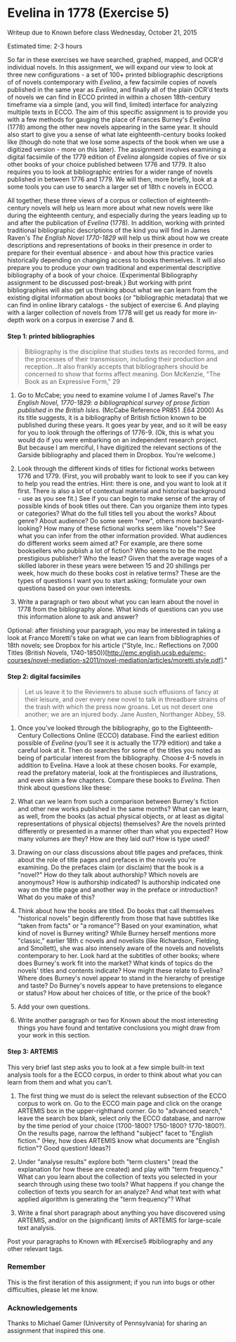 # Evelina in 1778 (Exercise 5)

Writeup due to Known before class Wednesday, October 21, 2015

Estimated time: 2-3 hours

So far in these exercises we have searched, graphed, mapped, and OCR'd individual novels. In this assignment, we will expand our view to look at three new configurations - a set of 100+ printed bibliographic descriptions of of novels contemporary with *Evelina*,  a few facsimile copies of novels published in the same year as *Evelina*, and finally all of the plain OCR'd texts of novels we can find in ECCO printed in within a chosen 18th-century timeframe via a simple (and, you will find, limited) interface for analyzing multiple texts in ECCO. The aim of this specific assignment is to provide you with a few methods for gauging the place of Frances Burney's *Evelina* (1778) among the other new novels appearing in the same year. It should also start to give you a sense of what late eighteenth-century books looked like (though do note that we lose some aspects of the book when we use a digitized version - more on this later). The assignment involves examining a digital facsimile of the 1779 edition of *Evelina* alongside copies of five or six other books of your choice published between 1776 and 1779. It also requires you to look at bibliographic entries for a wider range of novels published in between 1776 and 1779.  We will then, more briefly, look at a some tools you can use to search a larger set of 18th c novels in ECCO.

All together, these three views of a corpus or collection of eighteenth-century novels will help us learn more about what new novels were like during the eighteenth century, and especially during the years leading up to and after the publication of *Evelina* (1778).  In addition, working with printed traditional bibliographic descriptions of the kind you will find in James Raven's *The English Novel 1770-1829* will help us think about how we create descriptions and representations of books in their presence in order to prepare for their eventual absence - and about how this practice varies historically depending on changing access to books themselves. It will also prepare you to produce your own traditional and experimental descriptive bibliography of a book of your choice. (Experimental Bibliography assignment to be discussed post-break.) But working with print bibliographies will also get us thinking about what we can learn from the existing digital information about books (or "bibliographic metadata) that we can find in online library catalogs - the subject of exercise 6. And playing with a larger collection of novels from 1778 will get us ready for more in-depth work on a corpus in exercise 7 and 8.


#### Step 1: printed bibliographies

>Bibliography is the discipline that studies texts as recorded forms, and the processes of their transmission, including their production and reception...It also frankly accepts that bibliographers should be concerned to show that forms affect meaning.
Don McKenzie, "The Book as an Expressive Form," 29

1. Go to McCabe; you need to examine volume I of James Ravel's *The English Novel, 1770-1829: a bibliographical survey of prose fiction published in the British Isles.* (McCabe Reference PR851 .E64 2000) As its title suggests, it is a bibliography of British fiction known to be published during these years. It goes year by year, and so it will be easy for you to look through the offerings of 1776-9. (Ok, this is what you would do if you were embarking on an independent research project. But because I am merciful, I have digitized the relevant sections of the Garside bibliography and placed them in Dropbox. You're welcome.)

2. Look through the different kinds of titles for fictional works between 1776 and 1779. (First, you will probably want to look to see if you can key to help you read the entries. Hint: there is one, and you want to look at it first. There is also a lot of contextual material and historical background - use as you see fit.) See if you can begin to make sense of the array of possible kinds of book titles out there. Can you organize them into types or categories? What do the full titles tell you about the works? About genre? About audience? Do some seem "new", others more backward-looking? How many of these fictional works seem like "novels"? See what you can infer from the other information provided. What audiences do different works seem aimed at? For example, are there some booksellers who publish a lot of fiction? Who seems to be the most prestigious publisher? Who the least? Given that the average wages of a skilled laborer in these years were between 15 and 20 shillings per week, how much do these books cost in relative terms? These are the types of questions I want you to start asking; formulate your own questions based on your own interests.

3. Write a paragraph or two about what you can learn about the novel in 1778 from the bibliography alone. What kinds of questions can you use this information alone to ask and answer?

Optional: after finishing your paragraph, you may be interested in taking a look at Franco Moretti's take on what we can learn from bibliographies of 18th novels; see Dropbox for his article ("Style, Inc.: Reflections on 7,000 Titles (British Novels, 1740-1850))[http://emc.english.ucsb.edu/emc-courses/novel-mediation-s2011/novel-mediation/articles/moretti.style.pdf]."


#### Step 2: digital facsimiles

>Let us leave it to the Reviewers to abuse such effusions of fancy at their leisure, and over every new novel to talk in threadbare strains of the trash with which the press now groans. Let us not desert one another; we are an injured body.
Jane Austen, Northanger Abbey, 59.

1. Once you've looked through the bibliography, go to the Eighteenth-Century Collections Online (ECCO) database.  Find the earliest edition possible of *Evelina* (you’ll see it is actually the 1779 edition) and take a careful look at it. Then do searches for some of the titles you noted as being of particular interest from the bibliography. Choose 4-5 novels in addition to Evelina. Have a look at these chosen books. For example, read the prefatory material, look at the frontispieces and illustrations, and even skim a few chapters. Compare these books to *Evelina*. Then think about questions like these:

2. What can we learn from such a comparison between Burney's fiction and other new works published in the same months? What can we learn, as well, from the books (as actual physical objects, or at least as digital representations of physical objects) themselves? Are the novels printed differently or presented in a manner other than what you expected? How many volumes are they? How are they laid out? How is type used?

3. Drawing on our class discussions about title pages and prefaces, think about the role of title pages and prefaces in the novels you're examining. Do the prefaces claim (or disclaim) that the book is a "novel?" How do they talk about authorship? Which novels are anonymous? How is authorship indicated? Is authorship indicated one way on the title page and another way in the preface or introduction? What do you make of this?

4. Think about how the books are titled. Do books that call themselves "historical novels" begin differently from those that have subtitles like "taken from facts" or "a romance"? Based on your examination, what kind of novel is Burney writing? While Burney herself mentions more "classic," earlier 18th c novels and novelists (like Richardson, Fielding, and Smollett), she was also intensely aware of the novels and novelists contemporary to her.  Look hard at the subtitles of other books; where does Burney's work fit into the market? What kinds of topics do the novels' titles and contents indicate? How might these relate to Evelina? Where does Burney's novel appear to stand in the hierarchy of prestige and taste? Do Burney's novels appear to have pretensions to elegance or status? How about her choices of title, or the price of the book?

5. Add your own questions.

6. Write another paragraph or two for Known about the most interesting things you have found and tentative conclusions you might draw from your work in this section.


#### Step 3: ARTEMIS

This very brief last step asks you to look at a few simple built-in text analysis tools for a the ECCO corpus, in order to think about what you can learn from them and what you can't.

1. The first thing we must do is select the relevant subsection of the ECCO corpus to work on. Go to the ECCO main page and click on the orange ARTEMIS box in the upper-righthand corner. Go to "advanced search," leave the search box blank, select only the ECCO database, and narrow by the time period of your choice (1700-1800? 1750-1800? 1770-1800?). On the results page, narrow the lefthand "subject" facet to "English fiction." (Hey, how does ARTEMIS know what documents are "English fiction"? Good question! Ideas?)

2. Under "analyse results" explore both "term clusters" (read the explanation for how these are created) and play with "term frequency." What can you learn about the collection of texts you selected in your search through using these two tools? What happens if you change the collection of texts you search for an analyze? And what text with what applied algorithm is generating the "term frequency"? What

3. Write a final short paragraph about anything you have discovered using ARTEMIS, and/or on the (significant) limits of ARTEMIS for large-scale text analysis.


Post your paragraphs to Known with #Exercise5 #bibliography and any other relevant tags.

### Remember

This is the first iteration of this assignment; if you run into bugs or other difficulties, please let me know.

### Acknowledgements

Thanks to Michael Gamer (University of Pennsylvania) for sharing an assignment that inspired this one.